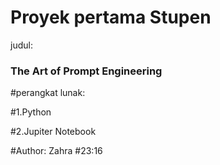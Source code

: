 # Proyek pertama Stupen

judul:
### The Art of Prompt Engineering

#perangkat lunak:

#1.Python

#2.Jupiter Notebook

#Author: Zahra
#23:16


